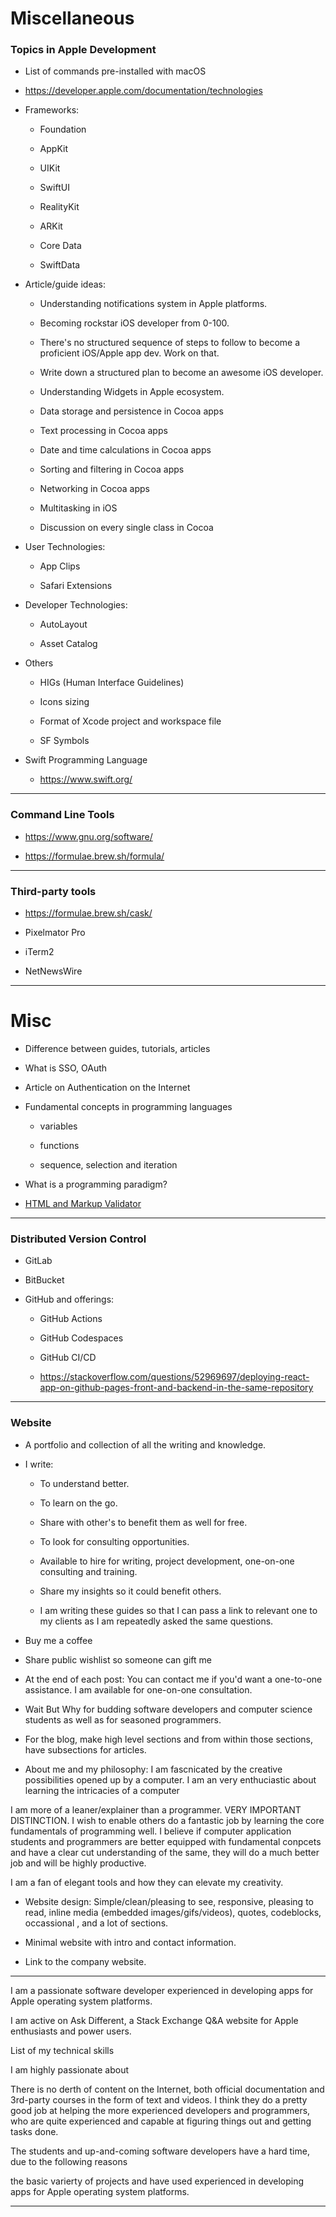 # Miscellaneous

### Topics in Apple Development

-   List of commands pre-installed with macOS

-   https://developer.apple.com/documentation/technologies

-   Frameworks:

    -   Foundation

    -   AppKit

    -   UIKit

    -   SwiftUI

    -   RealityKit

    -   ARKit

    -   Core Data

    -   SwiftData

-   Article/guide ideas:

    -   Understanding notifications system in Apple platforms.

    -   Becoming rockstar iOS developer from 0-100.

    -   There's no structured sequence of steps to follow to become a proficient iOS/Apple app dev. Work on that.

    -   Write down a structured plan to become an awesome iOS developer.

    -   Understanding Widgets in Apple ecosystem.

    -   Data storage and persistence in Cocoa apps

    -   Text processing in Cocoa apps

    -   Date and time calculations in Cocoa apps

    -   Sorting and filtering in Cocoa apps

    -   Networking in Cocoa apps

    -   Multitasking in iOS

    -   Discussion on every single class in Cocoa

-   User Technologies:

    -   App Clips

    -   Safari Extensions

-   Developer Technologies:

    -   AutoLayout

    -   Asset Catalog

-   Others

    -   HIGs (Human Interface Guidelines)

    -   Icons sizing

    -   Format of Xcode project and workspace file

    -   SF Symbols

-   Swift Programming Language

    -   https://www.swift.org/

---

### Command Line Tools

-   https://www.gnu.org/software/

-   https://formulae.brew.sh/formula/

---

### Third-party tools

-   https://formulae.brew.sh/cask/

-   Pixelmator Pro

-   iTerm2

-   NetNewsWire

---

# Misc

-   Difference between guides, tutorials, articles

-   What is SSO, OAuth

-   Article on Authentication on the Internet

-   Fundamental concepts in programming languages

    -   variables

    -   functions

    -   sequence, selection and iteration

-   What is a programming paradigm?

-   [HTML and Markup Validator](https://validator.w3.org/)

---

### Distributed Version Control

-   GitLab

-   BitBucket

-   GitHub and offerings:

    -   GitHub Actions

    -   GitHub Codespaces

    -   GitHub CI/CD

    -   https://stackoverflow.com/questions/52969697/deploying-react-app-on-github-pages-front-and-backend-in-the-same-repository

---

### Website

-   A portfolio and collection of all the writing and knowledge.

-   I write:

    -   To understand better.

    -   To learn on the go.

    -   Share with other's to benefit them as well for free.

    -   To look for consulting opportunities.

    -   Available to hire for writing, project development, one-on-one consulting and training.

    -   Share my insights so it could benefit others.

    -   I am writing these guides so that I can pass a link to relevant one to my clients as I am repeatedly asked the same questions.

-   Buy me a coffee

-   Share public wishlist so someone can gift me

-   At the end of each post: You can contact me if you'd want a one-to-one assistance. I am available for one-on-one consultation.

-   Wait But Why for budding software developers and computer science students as well as for seasoned programmers.

-   For the blog, make high level sections and from within those sections, have subsections for articles.

-   About me and my philosophy: I am fascnicated by the creative possibilities opened up by a computer. I am an very enthuciastic about learning the intricacies of a computer

I am more of a leaner/explainer than a programmer. VERY IMPORTANT DISTINCTION. I wish to enable others do a fantastic job by learning the core fundamentals of programming well. I believe if computer application students and programmers are better equipped with fundamental conpcets and have a clear cut understanding of the same, they will do a much better job and will be highly productive.

I am a fan of elegant tools and how they can elevate my creativity.

-   Website design: Simple/clean/pleasing to see, responsive, pleasing to read, inline media (embedded images/gifs/videos), quotes, codeblocks, occassional , and a lot of sections.

-   Minimal website with intro and contact information.

-   Link to the company website.

---

I am a passionate software developer experienced in developing apps for Apple operating system platforms.

I am active on Ask Different, a Stack Exchange Q&A website for Apple enthusiasts and power users.

List of my technical skills

I am highly passionate about 

There is no derth of content on the Internet, both official documentation and 3rd-party courses in the form of text and videos. I think they do a pretty good job at helping the more experienced developers and programmers, who are quite experienced and capable at figuring things out and getting tasks done.

The students and up-and-coming software developers have a hard time, due to the following reasons

the basic varierty of projects and have used experienced in developing apps for Apple operating system platforms.

---

